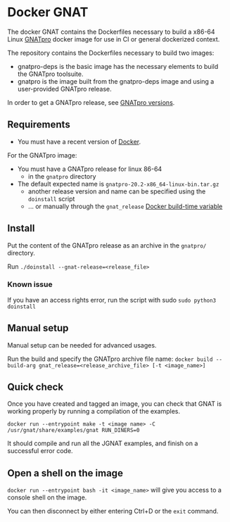 # Docker GNAT

The docker GNAT contains the Dockerfiles necessary to build a x86-64 Linux
[GNATpro](https://www.adacore.com/gnatpro)  docker image for use in CI or
general dockerized context.

The repository contains the Dockerfiles necessary to build two images:
- gnatpro-deps is the basic image has the necessary elements to build the
GNATpro toolsuite.
- gnatpro is the image built from the gnatpro-deps image and using a user-provided
GNATpro release.

In order to get a GNATpro release, see [GNATpro versions](https://www.adacore.com/gnatpro/comparison).

## Requirements

* You must have a recent version of [Docker](https://docs.docker.com/get-started/#set-up-your-docker-environment).

For the GNATpro image:

* You must have a GNATpro release for linux 86-64
    - in the `gnatpro` directory
* The default expected name is `gnatpro-20.2-x86_64-linux-bin.tar.gz`
    - another release version and name can be specified using the `doinstall` script
    - ... or manually through the `gnat_release` [Docker build-time variable](https://docs.docker.com/engine/reference/commandline/build/#set-build-time-variables---build-arg)

## Install

Put the content of the GNATpro release as an archive in the `gnatpro/` directory.

Run `./doinstall --gnat-release=<release_file>`

### Known issue
If you have an access rights error, run the script with sudo
`sudo python3 doinstall`

## Manual setup

Manual setup can be needed for advanced usages.

Run the build and specify the GNATpro archive file name:
`docker build --build-arg gnat_release=<release_archive_file> [-t <image_name>]`

## Quick check

Once you have created and tagged an image, you can check that GNAT is working properly
by running a compilation of the examples.

`docker run --entrypoint make -t <image name> -C /usr/gnat/share/examples/gnat RUN_DINERS=0`

It should compile and run all the JGNAT examples, and finish on a successful error
code.

## Open a shell on the image

`docker run --entrypoint bash -it <image_name>` will give you access to a console shell
on the image.

You can then disconnect by either entering Ctrl+D or the `exit` command.
